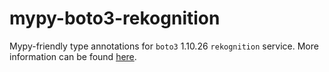 # mypy-boto3-rekognition

Mypy-friendly type annotations for `boto3` 1.10.26 `rekognition` service.
More information can be found [here](https://github.com/vemel/mypy_boto3).